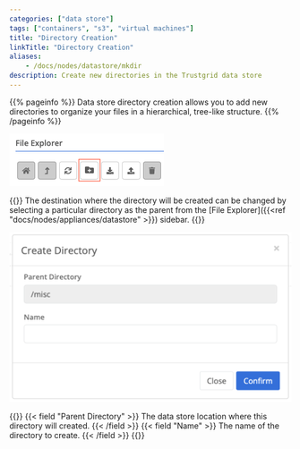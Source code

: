 ```yaml
---
categories: ["data store"]
tags: ["containers", "s3", "virtual machines"]
title: "Directory Creation"
linkTitle: "Directory Creation"
aliases: 
    - /docs/nodes/datastore/mkdir
description: Create new directories in the Trustgrid data store
---
```


{{% pageinfo %}}
Data store directory creation allows you to add new directories to organize your files in a hierarchical, tree-like structure.
{{% /pageinfo %}}

![img](mkdir.png)

{{<alert color="info">}}
The destination where the directory will be created can be changed by selecting a particular directory as the parent from the [File Explorer]({{<ref "docs/nodes/appliances/datastore" >}}) sidebar.
{{</alert>}}

![img](mkdir_config.png)

{{<fields>}}
{{< field "Parent Directory" >}}
The data store location where this directory will created.
{{< /field >}}
{{< field "Name" >}}
The name of the directory to create.
{{< /field >}}
{{</fields>}}